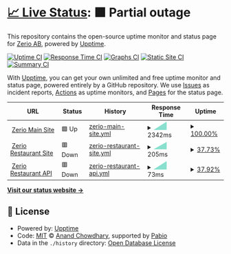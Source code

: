 # [📈 Live Status](https://status.zerio.se): <!--live status--> **🟧 Partial outage**

This repository contains the open-source uptime monitor and status page for [Zerio AB](https://zerio.se), powered by [Upptime](https://github.com/upptime/upptime).

[![Uptime CI](https://github.com/Zerio-AB/status-page/workflows/Uptime%20CI/badge.svg)](https://github.com/Zerio-AB/status-page/actions?query=workflow%3A%22Uptime+CI%22)
[![Response Time CI](https://github.com/Zerio-AB/status-page/workflows/Response%20Time%20CI/badge.svg)](https://github.com/Zerio-AB/status-page/actions?query=workflow%3A%22Response+Time+CI%22)
[![Graphs CI](https://github.com/Zerio-AB/status-page/workflows/Graphs%20CI/badge.svg)](https://github.com/Zerio-AB/status-page/actions?query=workflow%3A%22Graphs+CI%22)
[![Static Site CI](https://github.com/Zerio-AB/status-page/workflows/Static%20Site%20CI/badge.svg)](https://github.com/Zerio-AB/status-page/actions?query=workflow%3A%22Static+Site+CI%22)
[![Summary CI](https://github.com/Zerio-AB/status-page/workflows/Summary%20CI/badge.svg)](https://github.com/Zerio-AB/status-page/actions?query=workflow%3A%22Summary+CI%22)

With [Upptime](https://upptime.js.org), you can get your own unlimited and free uptime monitor and status page, powered entirely by a GitHub repository. We use [Issues](https://github.com/Zerio-AB/status-page/issues) as incident reports, [Actions](https://github.com/Zerio-AB/status-page/actions) as uptime monitors, and [Pages](https://status.zerio.se) for the status page.

<!--start: status pages-->
<!-- This summary is generated by Upptime (https://github.com/upptime/upptime) -->
<!-- Do not edit this manually, your changes will be overwritten -->
<!-- prettier-ignore -->
| URL | Status | History | Response Time | Uptime |
| --- | ------ | ------- | ------------- | ------ |
| <img alt="" src="https://icons.duckduckgo.com/ip3/zerio.se.ico" height="13"> [Zerio Main Site](https://zerio.se) | 🟩 Up | [zerio-main-site.yml](https://github.com/Zerio-AB/status-page/commits/HEAD/history/zerio-main-site.yml) | <details><summary><img alt="Response time graph" src="./graphs/zerio-main-site/response-time-week.png" height="20"> 2342ms</summary><br><a href="https://status.zerio.se/history/zerio-main-site"><img alt="Response time 2342" src="https://img.shields.io/endpoint?url=https%3A%2F%2Fraw.githubusercontent.com%2FZerio-AB%2Fstatus-page%2FHEAD%2Fapi%2Fzerio-main-site%2Fresponse-time.json"></a><br><a href="https://status.zerio.se/history/zerio-main-site"><img alt="24-hour response time 2342" src="https://img.shields.io/endpoint?url=https%3A%2F%2Fraw.githubusercontent.com%2FZerio-AB%2Fstatus-page%2FHEAD%2Fapi%2Fzerio-main-site%2Fresponse-time-day.json"></a><br><a href="https://status.zerio.se/history/zerio-main-site"><img alt="7-day response time 2342" src="https://img.shields.io/endpoint?url=https%3A%2F%2Fraw.githubusercontent.com%2FZerio-AB%2Fstatus-page%2FHEAD%2Fapi%2Fzerio-main-site%2Fresponse-time-week.json"></a><br><a href="https://status.zerio.se/history/zerio-main-site"><img alt="30-day response time 2342" src="https://img.shields.io/endpoint?url=https%3A%2F%2Fraw.githubusercontent.com%2FZerio-AB%2Fstatus-page%2FHEAD%2Fapi%2Fzerio-main-site%2Fresponse-time-month.json"></a><br><a href="https://status.zerio.se/history/zerio-main-site"><img alt="1-year response time 2342" src="https://img.shields.io/endpoint?url=https%3A%2F%2Fraw.githubusercontent.com%2FZerio-AB%2Fstatus-page%2FHEAD%2Fapi%2Fzerio-main-site%2Fresponse-time-year.json"></a></details> | <details><summary><a href="https://status.zerio.se/history/zerio-main-site">100.00%</a></summary><a href="https://status.zerio.se/history/zerio-main-site"><img alt="All-time uptime 100.00%" src="https://img.shields.io/endpoint?url=https%3A%2F%2Fraw.githubusercontent.com%2FZerio-AB%2Fstatus-page%2FHEAD%2Fapi%2Fzerio-main-site%2Fuptime.json"></a><br><a href="https://status.zerio.se/history/zerio-main-site"><img alt="24-hour uptime 100.00%" src="https://img.shields.io/endpoint?url=https%3A%2F%2Fraw.githubusercontent.com%2FZerio-AB%2Fstatus-page%2FHEAD%2Fapi%2Fzerio-main-site%2Fuptime-day.json"></a><br><a href="https://status.zerio.se/history/zerio-main-site"><img alt="7-day uptime 100.00%" src="https://img.shields.io/endpoint?url=https%3A%2F%2Fraw.githubusercontent.com%2FZerio-AB%2Fstatus-page%2FHEAD%2Fapi%2Fzerio-main-site%2Fuptime-week.json"></a><br><a href="https://status.zerio.se/history/zerio-main-site"><img alt="30-day uptime 100.00%" src="https://img.shields.io/endpoint?url=https%3A%2F%2Fraw.githubusercontent.com%2FZerio-AB%2Fstatus-page%2FHEAD%2Fapi%2Fzerio-main-site%2Fuptime-month.json"></a><br><a href="https://status.zerio.se/history/zerio-main-site"><img alt="1-year uptime 100.00%" src="https://img.shields.io/endpoint?url=https%3A%2F%2Fraw.githubusercontent.com%2FZerio-AB%2Fstatus-page%2FHEAD%2Fapi%2Fzerio-main-site%2Fuptime-year.json"></a></details>
| <img alt="" src="https://icons.duckduckgo.com/ip3/restaurant.zerio.se.ico" height="13"> [Zerio Restaurant Site](https://restaurant.zerio.se) | 🟥 Down | [zerio-restaurant-site.yml](https://github.com/Zerio-AB/status-page/commits/HEAD/history/zerio-restaurant-site.yml) | <details><summary><img alt="Response time graph" src="./graphs/zerio-restaurant-site/response-time-week.png" height="20"> 205ms</summary><br><a href="https://status.zerio.se/history/zerio-restaurant-site"><img alt="Response time 205" src="https://img.shields.io/endpoint?url=https%3A%2F%2Fraw.githubusercontent.com%2FZerio-AB%2Fstatus-page%2FHEAD%2Fapi%2Fzerio-restaurant-site%2Fresponse-time.json"></a><br><a href="https://status.zerio.se/history/zerio-restaurant-site"><img alt="24-hour response time 205" src="https://img.shields.io/endpoint?url=https%3A%2F%2Fraw.githubusercontent.com%2FZerio-AB%2Fstatus-page%2FHEAD%2Fapi%2Fzerio-restaurant-site%2Fresponse-time-day.json"></a><br><a href="https://status.zerio.se/history/zerio-restaurant-site"><img alt="7-day response time 205" src="https://img.shields.io/endpoint?url=https%3A%2F%2Fraw.githubusercontent.com%2FZerio-AB%2Fstatus-page%2FHEAD%2Fapi%2Fzerio-restaurant-site%2Fresponse-time-week.json"></a><br><a href="https://status.zerio.se/history/zerio-restaurant-site"><img alt="30-day response time 205" src="https://img.shields.io/endpoint?url=https%3A%2F%2Fraw.githubusercontent.com%2FZerio-AB%2Fstatus-page%2FHEAD%2Fapi%2Fzerio-restaurant-site%2Fresponse-time-month.json"></a><br><a href="https://status.zerio.se/history/zerio-restaurant-site"><img alt="1-year response time 205" src="https://img.shields.io/endpoint?url=https%3A%2F%2Fraw.githubusercontent.com%2FZerio-AB%2Fstatus-page%2FHEAD%2Fapi%2Fzerio-restaurant-site%2Fresponse-time-year.json"></a></details> | <details><summary><a href="https://status.zerio.se/history/zerio-restaurant-site">37.73%</a></summary><a href="https://status.zerio.se/history/zerio-restaurant-site"><img alt="All-time uptime 37.73%" src="https://img.shields.io/endpoint?url=https%3A%2F%2Fraw.githubusercontent.com%2FZerio-AB%2Fstatus-page%2FHEAD%2Fapi%2Fzerio-restaurant-site%2Fuptime.json"></a><br><a href="https://status.zerio.se/history/zerio-restaurant-site"><img alt="24-hour uptime 37.73%" src="https://img.shields.io/endpoint?url=https%3A%2F%2Fraw.githubusercontent.com%2FZerio-AB%2Fstatus-page%2FHEAD%2Fapi%2Fzerio-restaurant-site%2Fuptime-day.json"></a><br><a href="https://status.zerio.se/history/zerio-restaurant-site"><img alt="7-day uptime 37.73%" src="https://img.shields.io/endpoint?url=https%3A%2F%2Fraw.githubusercontent.com%2FZerio-AB%2Fstatus-page%2FHEAD%2Fapi%2Fzerio-restaurant-site%2Fuptime-week.json"></a><br><a href="https://status.zerio.se/history/zerio-restaurant-site"><img alt="30-day uptime 37.73%" src="https://img.shields.io/endpoint?url=https%3A%2F%2Fraw.githubusercontent.com%2FZerio-AB%2Fstatus-page%2FHEAD%2Fapi%2Fzerio-restaurant-site%2Fuptime-month.json"></a><br><a href="https://status.zerio.se/history/zerio-restaurant-site"><img alt="1-year uptime 37.73%" src="https://img.shields.io/endpoint?url=https%3A%2F%2Fraw.githubusercontent.com%2FZerio-AB%2Fstatus-page%2FHEAD%2Fapi%2Fzerio-restaurant-site%2Fuptime-year.json"></a></details>
| <img alt="" src="https://icons.duckduckgo.com/ip3/restaurant.zerio.se.ico" height="13"> [Zerio Restaurant API](https://restaurant.zerio.se/api/health) | 🟥 Down | [zerio-restaurant-api.yml](https://github.com/Zerio-AB/status-page/commits/HEAD/history/zerio-restaurant-api.yml) | <details><summary><img alt="Response time graph" src="./graphs/zerio-restaurant-api/response-time-week.png" height="20"> 73ms</summary><br><a href="https://status.zerio.se/history/zerio-restaurant-api"><img alt="Response time 73" src="https://img.shields.io/endpoint?url=https%3A%2F%2Fraw.githubusercontent.com%2FZerio-AB%2Fstatus-page%2FHEAD%2Fapi%2Fzerio-restaurant-api%2Fresponse-time.json"></a><br><a href="https://status.zerio.se/history/zerio-restaurant-api"><img alt="24-hour response time 73" src="https://img.shields.io/endpoint?url=https%3A%2F%2Fraw.githubusercontent.com%2FZerio-AB%2Fstatus-page%2FHEAD%2Fapi%2Fzerio-restaurant-api%2Fresponse-time-day.json"></a><br><a href="https://status.zerio.se/history/zerio-restaurant-api"><img alt="7-day response time 73" src="https://img.shields.io/endpoint?url=https%3A%2F%2Fraw.githubusercontent.com%2FZerio-AB%2Fstatus-page%2FHEAD%2Fapi%2Fzerio-restaurant-api%2Fresponse-time-week.json"></a><br><a href="https://status.zerio.se/history/zerio-restaurant-api"><img alt="30-day response time 73" src="https://img.shields.io/endpoint?url=https%3A%2F%2Fraw.githubusercontent.com%2FZerio-AB%2Fstatus-page%2FHEAD%2Fapi%2Fzerio-restaurant-api%2Fresponse-time-month.json"></a><br><a href="https://status.zerio.se/history/zerio-restaurant-api"><img alt="1-year response time 73" src="https://img.shields.io/endpoint?url=https%3A%2F%2Fraw.githubusercontent.com%2FZerio-AB%2Fstatus-page%2FHEAD%2Fapi%2Fzerio-restaurant-api%2Fresponse-time-year.json"></a></details> | <details><summary><a href="https://status.zerio.se/history/zerio-restaurant-api">37.92%</a></summary><a href="https://status.zerio.se/history/zerio-restaurant-api"><img alt="All-time uptime 37.92%" src="https://img.shields.io/endpoint?url=https%3A%2F%2Fraw.githubusercontent.com%2FZerio-AB%2Fstatus-page%2FHEAD%2Fapi%2Fzerio-restaurant-api%2Fuptime.json"></a><br><a href="https://status.zerio.se/history/zerio-restaurant-api"><img alt="24-hour uptime 37.92%" src="https://img.shields.io/endpoint?url=https%3A%2F%2Fraw.githubusercontent.com%2FZerio-AB%2Fstatus-page%2FHEAD%2Fapi%2Fzerio-restaurant-api%2Fuptime-day.json"></a><br><a href="https://status.zerio.se/history/zerio-restaurant-api"><img alt="7-day uptime 37.92%" src="https://img.shields.io/endpoint?url=https%3A%2F%2Fraw.githubusercontent.com%2FZerio-AB%2Fstatus-page%2FHEAD%2Fapi%2Fzerio-restaurant-api%2Fuptime-week.json"></a><br><a href="https://status.zerio.se/history/zerio-restaurant-api"><img alt="30-day uptime 37.92%" src="https://img.shields.io/endpoint?url=https%3A%2F%2Fraw.githubusercontent.com%2FZerio-AB%2Fstatus-page%2FHEAD%2Fapi%2Fzerio-restaurant-api%2Fuptime-month.json"></a><br><a href="https://status.zerio.se/history/zerio-restaurant-api"><img alt="1-year uptime 37.92%" src="https://img.shields.io/endpoint?url=https%3A%2F%2Fraw.githubusercontent.com%2FZerio-AB%2Fstatus-page%2FHEAD%2Fapi%2Fzerio-restaurant-api%2Fuptime-year.json"></a></details>

<!--end: status pages-->

[**Visit our status website →**](https://status.zerio.se)

## 📄 License

- Powered by: [Upptime](https://github.com/upptime/upptime)
- Code: [MIT](./LICENSE) © [Anand Chowdhary](https://anandchowdhary.com), supported by [Pabio](https://pabio.com)
- Data in the `./history` directory: [Open Database License](https://opendatacommons.org/licenses/odbl/1-0/)
